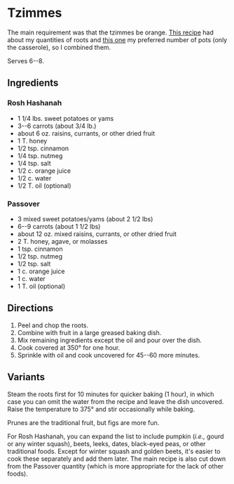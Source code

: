 [passover]: ../indices/passover.html
[potluck]: ../indices/potluck.html

# Tzimmes

The main requirement was that the tzimmes be orange.  [This recipe](http://cooking.nytimes.com/recipes/1013447-sweet-potato-carrot-and-dried-fruit-casserole) had about my quantities of roots and [this one](http://www.tasteofhome.com/recipes/tzimmes) my preferred number of pots (only the casserole), so I combined them.

Serves 6--8.

## Ingredients

### Rosh Hashanah

* 1 1/4 lbs. sweet potatoes or yams
* 3--6 carrots (about 3/4 lb.)
* about 6 oz. raisins, currants, or other dried fruit
* 1 T. honey
* 1/2 tsp. cinnamon
* 1/4 tsp. nutmeg
* 1/4 tsp. salt
* 1/2 c. orange juice
* 1/2 c. water
* 1/2 T. oil (optional)

### Passover

* 3 mixed sweet potatoes/yams (about 2 1/2 lbs)
* 6--9 carrots (about 1 1/2 lbs)
* about 12 oz. mixed raisins, currants, or other dried fruit
* 2 T. honey, agave, or molasses
* 1 tsp. cinnamon
* 1/2 tsp. nutmeg
* 1/2 tsp. salt
* 1 c. orange juice
* 1 c. water
* 1 T. oil (optional)

## Directions

1. Peel and chop the roots.
2. Combine with fruit in a large greased baking dish.
3. Mix remaining ingredients except the oil and pour over the dish.
4. Cook covered at 350° for one hour.
5. Sprinkle with oil and cook uncovered for 45--60 more minutes.

## Variants

Steam the roots first for 10 minutes for quicker baking (1 hour), in which case you can omit the water from the recipe and leave the dish uncovered.  Raise the temperature to 375° and stir occasionally while baking.

Prunes are the traditional fruit, but figs are more fun.

For Rosh Hashanah, you can expand the list to include pumpkin (*i.e.,* gourd or any winter squash), beets, leeks, dates, black-eyed peas, or other traditional foods.  Except for winter squash and golden beets, it's easier to cook these separately and add them later.  The main recipe is also cut down from the Passover quantity (which is more appropriate for the lack of other foods).
